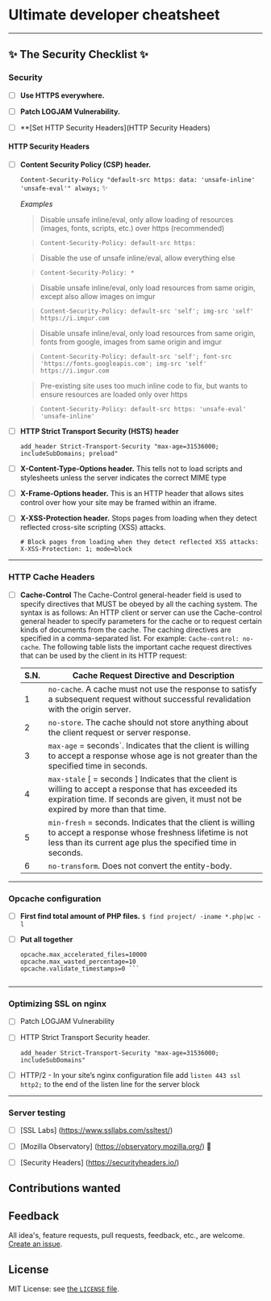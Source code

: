 # Ultimate developer cheatsheet

----

## :sparkles: The Security Checklist :sparkles:

### Security
- [ ] **Use HTTPS everywhere.**
- [ ] **Patch LOGJAM Vulnerability.**
- [ ] **[Set HTTP Security Headers](HTTP Security Headers)


#### HTTP Security Headers

- [ ] **Content Security Policy (CSP) header.**

    ```Content-Security-Policy "default-src https: data: 'unsafe-inline' 'unsafe-eval'" always;``` :sparkles:

    *Examples*

    > Disable unsafe inline/eval, only allow loading of resources (images, fonts, scripts, etc.) over https (recommended)

    > ```Content-Security-Policy: default-src https:```

    > Disable the use of unsafe inline/eval, allow everything else

    > ```Content-Security-Policy: *```

    > Disable unsafe inline/eval, only load resources from same origin, except also allow images on imgur

    > ```Content-Security-Policy: default-src 'self'; img-src 'self' https://i.imgur.com```

    > Disable unsafe inline/eval, only load resources from same origin, fonts from google, images from same origin and imgur

    > ```Content-Security-Policy: default-src 'self'; font-src 'https://fonts.googleapis.com'; img-src 'self' https://i.imgur.com```

    > Pre-existing site uses too much inline code to fix, but wants to ensure resources are loaded only over https

    > ```Content-Security-Policy: default-src https: 'unsafe-eval' 'unsafe-inline'```


- [ ] **HTTP Strict Transport Security (HSTS) header**

    ```add_header Strict-Transport-Security "max-age=31536000; includeSubDomains; preload"```

- [ ] **X-Content-Type-Options header.** This tells not to load scripts and stylesheets unless the server indicates the correct MIME type
- [ ] **X-Frame-Options header.** This is an HTTP header that allows sites control over how your site may be framed within an iframe.
- [ ] **X-XSS-Protection header.** Stops pages from loading when they detect reflected cross-site scripting (XSS) attacks.

    ``` # Block pages from loading when they detect reflected XSS attacks: X-XSS-Protection: 1; mode=block ```




----
### HTTP Cache Headers
- [ ] **Cache-Control**
    The Cache-Control general-header field is used to specify directives that MUST be obeyed by all the caching system. The syntax is as follows:
    An HTTP client or server can use the Cache-control general header to specify parameters for the cache or to request certain kinds of documents from the cache. The caching directives are specified in a comma-separated list. For example: ``Cache-control: no-cache``. The following table lists the important cache request directives that can be used by the client in its HTTP request:

    | S.N.          | Cache Request Directive and Description    |
    | ------------- |-------------|
    | 1             | `no-cache`. A cache must not use the response to satisfy a subsequent request without successful revalidation with the origin server. |
    | 2             | `no-store`. The cache should not store anything about the client request or server response.      |
    | 3             | `max-age` = seconds`. Indicates that the client is willing to accept a response whose age is not greater than the specified time in seconds.     |
    | 4             | `max-stale` [ = seconds ] Indicates that the client is willing to accept a response that has exceeded its expiration time. If seconds are given, it must not be expired by more than that time.     |
    | 5             | `min-fresh` = seconds. Indicates that the client is willing to accept a response whose freshness lifetime is not less than its current age plus the specified time in seconds.     |
    | 6             | `no-transform`. Does not convert the entity-body.    |


----
### Opcache configuration

- [ ] **First find total amount of PHP files.** ``` $ find project/ -iname *.php|wc -l ```
- [ ] **Put all together**

    ```opcache.memory_consumption=128 [comment]: <> (# MB, adjust to your needs)
    opcache.max_accelerated_files=10000
    opcache.max_wasted_percentage=10
    opcache.validate_timestamps=0 ```


----

### Optimizing SSL on nginx
- [ ] Patch LOGJAM Vulnerability
- [ ] HTTP Strict Transport Security header.

    ```add_header Strict-Transport-Security "max-age=31536000; includeSubDomains"```

- [ ] HTTP/2 - In your site’s nginx configuration file add ```listen 443 ssl http2;``` to the end of the listen line for the server block







----

### Server testing
- [ ] [SSL Labs] (https://www.ssllabs.com/ssltest/)
- [ ] [Mozilla Observatory] (https://observatory.mozilla.org/) :100:
- [ ] [Security Headers] (https://securityheaders.io/)





## Contributions wanted


## Feedback

All idea's, feature requests, pull requests, feedback, etc., are welcome. [Create an issue](https://github.com/johanneslamers/Deployment-guide-for-developers/issues).

## License

MIT License: see [the `LICENSE` file](https://github.com/johanneslamers/Deployment-guide-for-developers/blob/master/LICENSE).
